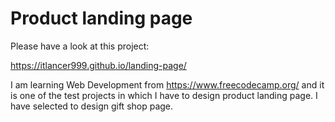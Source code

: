 # Product landing page

Please have a look at this project:

https://itlancer999.github.io/landing-page/

I am learning Web Development from https://www.freecodecamp.org/ and it is one of the test projects in which I have to design product landing page. I have selected to design gift shop page.
